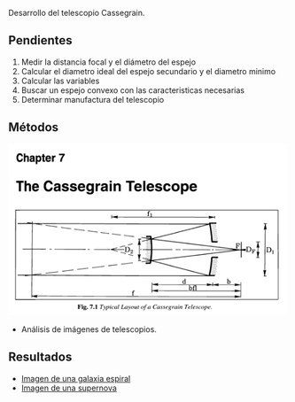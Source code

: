 
Desarrollo del telescopio Cassegrain.

## Pendientes
1. Medir la distancia focal y el diámetro del espejo
2. Calcular el diametro ideal del espejo secundario y el diametro minimo
3. Calcular las variables
4. Buscar un espejo convexo con las caracteristicas necesarias
5. Determinar manufactura del telescopio

## Métodos
![Texto alternativo](https://github.com/JesusPVidal/Cassegrain-Telescope/blob/main/Imagen%20Principal.png?raw=true)
- Análisis de imágenes de telescopios.

## Resultados
- [Imagen de una galaxia espiral](https://example.com/galaxy_spiral.jpg)
- [Imagen de una supernova](https://example.com/supernova.jpg)

